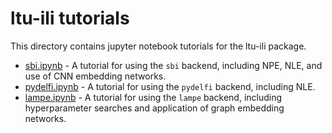 # ltu-ili tutorials

This directory contains jupyter notebook tutorials for the ltu-ili package.

* [sbi.ipynb](./sbi.ipynb) - A tutorial for using the `sbi` backend, including NPE, NLE, and use of CNN embedding networks.
* [pydelfi.ipynb](./pydelfi.ipynb) - A tutorial for using the `pydelfi` backend, including NLE.
* [lampe.ipynb](./lampe.ipynb) - A tutorial for using the `lampe` backend, including hyperparameter searches and application of graph embedding networks.